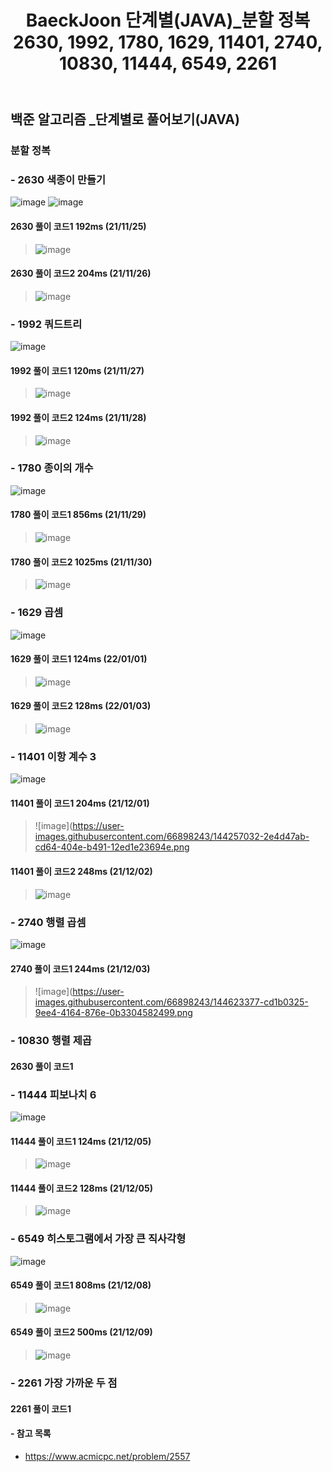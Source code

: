 ﻿---
layout: single
title: "BaeckJoon 단계별(JAVA)_분할 정복 2630, 1992, 1780, 1629, 11401, 2740, 10830, 11444, 6549, 2261"
read_time: true
categories: 
 - BaeckJoon 
tags: 
 - Algorithm
 - BaeckJoon 
last_modified_at: '2021-10-18 23:43:00 +0800'
toc: true
toc_sticky: true
toc_label: 목차
---
## 백준 알고리즘 _단계별로 풀어보기(JAVA)
### 분할 정복
### - 2630 색종이 만들기 
![image](https://user-images.githubusercontent.com/66898243/144713626-00741fa2-5a81-443b-abba-b55e02c28c50.png)
![image](https://user-images.githubusercontent.com/66898243/143462968-4ca41040-a778-488e-b251-ce27a071805b.png)

#### 2630 풀이 코드1 192ms (21/11/25)
>  ![image](https://user-images.githubusercontent.com/66898243/143462802-0f00277a-9947-42f7-9b6d-e6d4f7ebaa55.png)

#### 2630 풀이 코드2 204ms (21/11/26)
>  ![image](https://user-images.githubusercontent.com/66898243/143599436-1a5a2521-5ad2-4437-b39c-ab5b8c59d85f.png)

### - 1992 쿼드트리 
![image](https://user-images.githubusercontent.com/66898243/143685736-278f969c-e016-44cf-bcf8-c0b529d728db.png)

#### 1992 풀이 코드1 120ms (21/11/27)
>  ![image](https://user-images.githubusercontent.com/66898243/143686174-221b3e5b-1e6a-45d0-a28e-3742b9e957a1.png)

#### 1992 풀이 코드2 124ms (21/11/28)
>  ![image](https://user-images.githubusercontent.com/66898243/143771506-305d4501-94ee-4747-9b54-89143650261f.png)

### - 1780 종이의 개수
![image](https://user-images.githubusercontent.com/66898243/143888716-9da76d57-4537-43bf-b2e4-78ae04771f11.png)

#### 1780 풀이 코드1 856ms (21/11/29)
>  ![image](https://user-images.githubusercontent.com/66898243/143888778-e9f0e85a-b1d1-4def-8e24-dcfa16ca2e40.png)

#### 1780 풀이 코드2 1025ms (21/11/30)
>  ![image](https://user-images.githubusercontent.com/66898243/144061308-d22e5965-983a-4dbe-a227-9c0f4127fac6.png)

### - 1629 곱셈 
![image](https://user-images.githubusercontent.com/66898243/147853206-9edb70b8-a148-4196-8d94-8bd6b557ed55.png)

#### 1629 풀이 코드1 124ms (22/01/01)
>  ![image](https://user-images.githubusercontent.com/66898243/147853208-440a098e-ea5d-42b2-96ee-16c1acaf8589.png)

#### 1629 풀이 코드2 128ms (22/01/03)
>  ![image](https://user-images.githubusercontent.com/66898243/147945157-029d6892-15f9-4131-b21b-52bd9acc0390.png)

### - 11401 이항 계수 3 
![image](https://user-images.githubusercontent.com/66898243/144256974-5703f816-4c72-481f-94c3-193a624f8b8d.png)

#### 11401 풀이 코드1 204ms (21/12/01)
>  ![image](https://user-images.githubusercontent.com/66898243/144257032-2e4d47ab-cd64-404e-b491-12ed1e23694e.png

#### 11401 풀이 코드2 248ms (21/12/02)
>  ![image](https://user-images.githubusercontent.com/66898243/144444380-650e20d1-db70-4881-801e-8a10a9a07fd4.png)

### - 2740 행렬 곱셈 
![image](https://user-images.githubusercontent.com/66898243/144616991-467a5059-9962-4f66-b0c0-cac318864757.png)

#### 2740 풀이 코드1 244ms (21/12/03)
>   ![image](https://user-images.githubusercontent.com/66898243/144623377-cd1b0325-9ee4-4164-876e-0b3304582499.png

### - 10830 행렬 제곱 

#### 2630 풀이 코드1
>

### - 11444 피보나치 6
![image](https://user-images.githubusercontent.com/66898243/148238408-38e674c6-3c39-4781-b658-9bfaa2228174.png)

#### 11444 풀이 코드1  124ms (21/12/05)
>  ![image](https://user-images.githubusercontent.com/66898243/148238591-cfce580a-1576-484d-999f-96464ca1708a.png)

#### 11444 풀이 코드2  128ms (21/12/05)
>  ![image](https://user-images.githubusercontent.com/66898243/148395795-3554c6d6-4409-4ddd-a078-6e2a7f4ec79e.png)

### - 6549 히스토그램에서 가장 큰 직사각형 
![image](https://user-images.githubusercontent.com/66898243/144751897-0c95b83a-69be-4cf1-a1bb-951a7f92d0c9.png)

#### 6549 풀이 코드1  808ms (21/12/08)
>  ![image](https://user-images.githubusercontent.com/66898243/148644506-96522419-9770-40d9-b77a-a39e1fb14f8d.png)

#### 6549 풀이 코드2  500ms (21/12/09)
>  ![image](https://user-images.githubusercontent.com/66898243/148684144-d2384aab-de0a-424b-b0cf-5b51c2a854b9.png)

### - 2261 가장 가까운 두 점 

#### 2261 풀이 코드1
>


#### - 참고 목록
- https://www.acmicpc.net/problem/2557